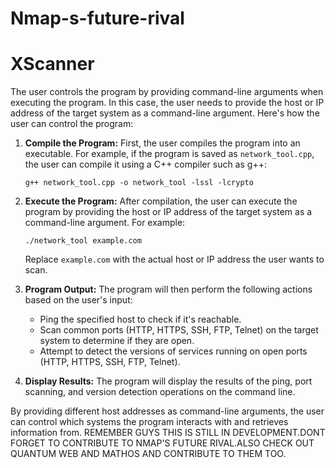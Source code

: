 # Nmap-s-future-rival
# XScanner
The user controls the program by providing command-line arguments when executing the program. In this case, the user needs to provide the host or IP address of the target system as a command-line argument. Here's how the user can control the program:

1. **Compile the Program:** First, the user compiles the program into an executable. For example, if the program is saved as `network_tool.cpp`, the user can compile it using a C++ compiler such as g++:
   ```
   g++ network_tool.cpp -o network_tool -lssl -lcrypto
   ```

2. **Execute the Program:** After compilation, the user can execute the program by providing the host or IP address of the target system as a command-line argument. For example:
   ```
   ./network_tool example.com
   ```

   Replace `example.com` with the actual host or IP address the user wants to scan.

3. **Program Output:** The program will then perform the following actions based on the user's input:
   - Ping the specified host to check if it's reachable.
   - Scan common ports (HTTP, HTTPS, SSH, FTP, Telnet) on the target system to determine if they are open.
   - Attempt to detect the versions of services running on open ports (HTTP, HTTPS, SSH, FTP, Telnet).

4. **Display Results:** The program will display the results of the ping, port scanning, and version detection operations on the command line.

By providing different host addresses as command-line arguments, the user can control which systems the program interacts with and retrieves information from.
REMEMBER GUYS THIS IS STILL IN DEVELOPMENT.DONT FORGET TO CONTRIBUTE TO NMAP'S FUTURE RIVAL.ALSO CHECK OUT QUANTUM WEB AND MATHOS AND CONTRIBUTE TO THEM TOO.

